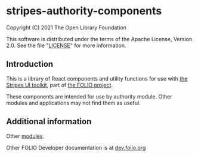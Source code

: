 # stripes-authority-components
Copyright (C) 2021 The Open Library Foundation

This software is distributed under the terms of the Apache License,
Version 2.0. See the file "[LICENSE](LICENSE)" for more information.

## Introduction

This is a library of React components and utility functions for use with [the Stripes UI toolkit](https://github.com/folio-org/stripes-core/), part of [the FOLIO project](https://www.folio.org/).

These components are intended for use by authority module. Other modules and applications may not find them as useful.

## Additional information

Other [modules](https://dev.folio.org/source-code/#client-side).

Other FOLIO Developer documentation is at [dev.folio.org](https://dev.folio.org/)
